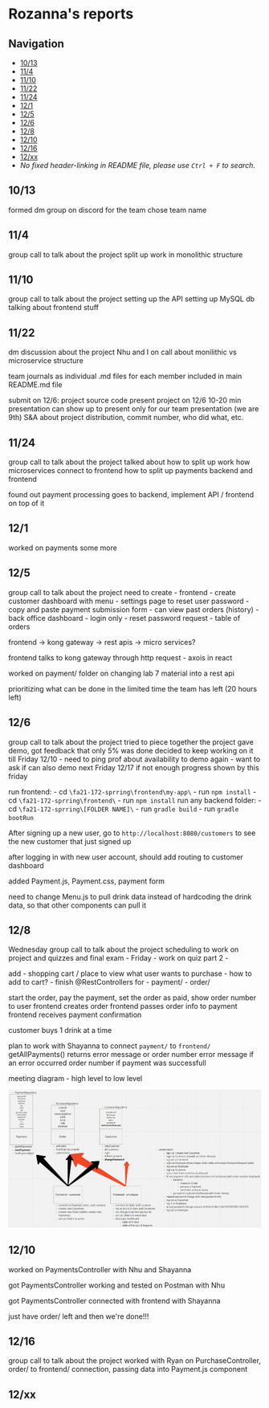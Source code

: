 # Rozanna's reports

## Navigation
 - [10/13](##10/13)
 - [11/4](##11/4)
 - [11/10](##11/10)
 - [11/22](##11/22)
 - [11/24](##11/24)
 - [12/1](##12/1)
 - [12/5](##12/5)
 - [12/6](##12/6)
 - [12/8](##12/8)
 - [12/10](##12/10)
 - [12/16](##12/16)
 - [12/xx](##12/xx)
 - *No fixed header-linking in README file, please use `Ctrl + F` to search.*

## 10/13
formed dm group on discord for the team
chose team name

## 11/4
group call to talk about the project
split up work in monolithic structure

## 11/10
group call to talk about the project
setting up the API
setting up MySQL db
talking about frontend stuff

## 11/22
dm discussion about the project
Nhu and I on call about monilithic vs microservice structure

team journals as individual .md files for each member
included in main README.md file

submit on 12/6:
project source code
present project on 12/6
10-20 min presentation
can show up to present only for our team presentation (we are 9th)
S&A about project distribution, commit number, who did what, etc.

## 11/24
group call to talk about the project
talked about how to split up work
how microservices connect to frontend
how to split up payments backend and frontend

found out payment processing goes to backend, implement API / frontend on top of it

## 12/1
worked on payments some more

## 12/5
group call to talk about the project
need to create
    - frontend
        - create customer dashboard with menu
        - settings page to reset user password
        - copy and paste payment submission form
        - can view past orders (history)
    - back office dashboard
        - login only
        - reset password request
        - table of orders

frontend -> kong gateway -> rest apis -> micro services?

frontend talks to kong gateway through http request - axois in react

worked on payment/ folder on changing lab 7 material into a rest api

prioritizing what can be done in the limited time the team has left (20 hours left)

## 12/6
group call to talk about the project
tried to piece together the project
gave demo, got feedback that only 5% was done
decided to keep working on it till Friday 12/10
    - need to ping prof about availability to demo again
    - want to ask if can also demo next Friday 12/17 if not enough progress shown by this friday

run frontend:
    - cd `\fa21-172-sprring\frontend\my-app\`
    - run `npm install`
    - cd `\fa21-172-sprring\frontend\`
    - run `npm install`
run any backend folder:
    - cd `\fa21-172-sprring\[FOLDER NAME]\`
    - run `gradle build`
    - run `gradle bootRun`

After signing up a new user, go to `http://localhost:8080/customers` to see the new customer that just signed up

after logging in with new user account, should add routing to customer dashboard

added Payment.js, Payment.css, payment form

need to change Menu.js to pull drink data instead of hardcoding the drink data, so that other components can pull it

## 12/8
Wednesday
group call to talk about the project
scheduling to work on project and quizzes and final exam
    - Friday - work on quiz part 2
    - 

add
    - shopping cart / place to view what user wants to purchase
        - how to add to cart?
    - finish @RestControllers for 
        - payment/
        - order/

start the order, pay the payment, set the order as paid, show order number to user
frontend creates order
frontend passes order info to payment
frontend receives payment confirmation

customer buys 1 drink at a time

plan to work with Shayanna to connect `payment/` to `frontend/`
getAllPayments() returns error message or order number
    error message if an error occurred
    order number if payment was successfull

meeting diagram - high level to low level

![diagram.png](images/diagram.png)

## 12/10
worked on PaymentsController with Nhu and Shayanna

got PaymentsController working and tested on Postman with Nhu

got PaymentsController connected with frontend with Shayanna

just have order/ left and then we're done!!!

## 12/16
group call to talk about the project
worked with Ryan on PurchaseController, order/ to frontend/ connection, passing data into Payment.js component

## 12/xx